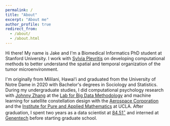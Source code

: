 ```yaml
---
permalink: /
title: "About"
excerpt: "About me"
author_profile: true
redirect_from: 
  - /about/
  - /about.html
---
```


Hi there! My name is Jake and I'm a Biomedical Informatics PhD student at Stanford University. I work with [Sylvia Plevritis](https://profiles.stanford.edu/sylvia-plevritis) on developing computational methods to better understand the spatial and temporal organization of the tumor microenvironment. 

I'm originally from Mililani, Hawaiʻi and graduated from the University of Notre Dame in 2020 with Bachelor's degrees in Sociology and Statistics. During my undergraduate studies, I did computational psychology research with [Johnny Zhang](https://psychology.nd.edu/people/faculty/johnny-zhang/) at the [Lab for Big Data Methodology](https://bigdatalab.nd.edu/) and machine learning for satellite constellation design with the [Aerospace Corporation](https://aerospace.org/) and the [Institute for Pure and Applied Mathematics](https://www.ipam.ucla.edu/) at UCLA. After graduation, I spent two years as a data scientist at [84.51$^\circ$](https://www.8451.com/) and interned at [Genentech](https://www.gene.com/) before starting graduate school. 